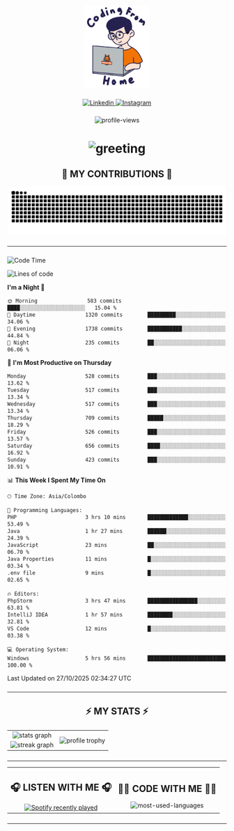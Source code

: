 <div align="center">
    <img width="150" src="./assets/top.gif" alt="top-image"/>
</div>

###    

<div align="center">
    <a href="https://www.linkedin.com/in/nureka-rodrigo/" target="_blank">
        <img src="https://user-images.githubusercontent.com/74038190/235294012-0a55e343-37ad-4b0f-924f-c8431d9d2483.gif" width="50px" alt="Linkedin"/>
    </a>
    <a href="https://www.instagram.com/nureka_rodrigo/" target="_blank">
        <img src="https://user-images.githubusercontent.com/74038190/235294013-a33e5c43-a01c-43f6-b44d-a406d8b4ab75.gif" width="50px"  alt="Instagram"/>
    </a>
</div>

###    

<div align="center">
    <img src="https://komarev.com/ghpvc/?username=nureka-rodrigo&color=blue" alt="profile-views"/>
</div> 

###    

<h1 align="center">
    <img src="https://readme-typing-svg.herokuapp.com/?font=Righteous&size=35&center=true&vCenter=true&width=500&height=70&duration=4000&lines=Hi+There!+👋;+I'm+Nureka+Rodrigo!;" alt="greeting"/>
</h1> 

###

<h2 align="center">🐍 MY CONTRIBUTIONS 🐍</h2>

<div align="center">
    <img alt="snake eating my contributions" src="https://raw.githubusercontent.com/nureka-rodrigo/nureka-rodrigo/output/github-contribution-grid-snake.svg"/>
</div> 

###

<hr/>

###

<!--START_SECTION:waka-->
![Code Time](http://img.shields.io/badge/Code%20Time-1%2C775%20hrs%2024%20mins-blue)

![Lines of code](https://img.shields.io/badge/From%20Hello%20World%20I%27ve%20Written-885.6%20thousand%20lines%20of%20code-blue)

**I'm a Night 🦉** 

```text
🌞 Morning                583 commits         ████░░░░░░░░░░░░░░░░░░░░░   15.04 % 
🌆 Daytime                1320 commits        █████████░░░░░░░░░░░░░░░░   34.06 % 
🌃 Evening                1738 commits        ███████████░░░░░░░░░░░░░░   44.84 % 
🌙 Night                  235 commits         ██░░░░░░░░░░░░░░░░░░░░░░░   06.06 % 
```
📅 **I'm Most Productive on Thursday** 

```text
Monday                   528 commits         ███░░░░░░░░░░░░░░░░░░░░░░   13.62 % 
Tuesday                  517 commits         ███░░░░░░░░░░░░░░░░░░░░░░   13.34 % 
Wednesday                517 commits         ███░░░░░░░░░░░░░░░░░░░░░░   13.34 % 
Thursday                 709 commits         █████░░░░░░░░░░░░░░░░░░░░   18.29 % 
Friday                   526 commits         ███░░░░░░░░░░░░░░░░░░░░░░   13.57 % 
Saturday                 656 commits         ████░░░░░░░░░░░░░░░░░░░░░   16.92 % 
Sunday                   423 commits         ███░░░░░░░░░░░░░░░░░░░░░░   10.91 % 
```


📊 **This Week I Spent My Time On** 

```text
🕑︎ Time Zone: Asia/Colombo

💬 Programming Languages: 
PHP                      3 hrs 10 mins       █████████████░░░░░░░░░░░░   53.49 % 
Java                     1 hr 27 mins        ██████░░░░░░░░░░░░░░░░░░░   24.39 % 
JavaScript               23 mins             ██░░░░░░░░░░░░░░░░░░░░░░░   06.70 % 
Java Properties          11 mins             █░░░░░░░░░░░░░░░░░░░░░░░░   03.34 % 
.env file                9 mins              █░░░░░░░░░░░░░░░░░░░░░░░░   02.65 % 

🔥 Editors: 
PhpStorm                 3 hrs 47 mins       ████████████████░░░░░░░░░   63.81 % 
IntelliJ IDEA            1 hr 57 mins        ████████░░░░░░░░░░░░░░░░░   32.81 % 
VS Code                  12 mins             █░░░░░░░░░░░░░░░░░░░░░░░░   03.38 % 

💻 Operating System: 
Windows                  5 hrs 56 mins       █████████████████████████   100.00 % 
```


 Last Updated on 27/10/2025 02:34:27 UTC
<!--END_SECTION:waka-->

###

<hr/>

###

<h2 align="center">⚡ MY STATS ⚡</h2>

###    

<div align="center">
    <table>
        <tr>
            <td align="center">
                <img src="https://github-readme-stats.vercel.app/api?username=nureka-rodrigo&show_icons=true&count_private=true&theme=dark&include_all_commits=true" alt="stats graph"/>
            </td>
            <td rowspan="2" align="center">
                <img align="center" src="https://github-profile-trophy.vercel.app/?username=nureka-rodrigo&theme=darkhub&no-bg=true&margin-w=5&margin-h=5&column=3" alt="profile trophy" />
            </td>
        </tr>
        <tr>
            <td align="center">
                <img src="https://streak-stats.demolab.com?user=nureka-rodrigo&theme=dark" alt="streak graph"/>
            </td>
        </tr>
    </table>
</div> 

###

<hr/>

<div align="center">
    <table>
        <tr>
            <td align="center">
                <h2>🎧 LISTEN WITH ME 🎧</h2>
                <a href="https://open.spotify.com/user/zjqfkmbawszam1irs05fwxsls">
                    <img src="https://spotify-recently-played-readme.vercel.app/api?user=zjqfkmbawszam1irs05fwxsls&count=5&unique=true" alt="Spotify recently played"  />
                </a>
            </td>
            <td align="center">
                <h2>👨‍💻 CODE WITH ME 👨‍💻</h2>
                <img src="https://github-readme-stats.vercel.app/api/wakatime?username=@nureka99&theme=dark&compact=True&langs_count=10" alt="most-used-languages"/>
            </td>
        </tr>
    </table>
</div> 

###

<hr/>
